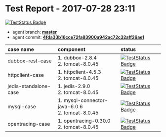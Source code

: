 # Test Report - 2017-07-28 23:11

[![TestStatus Badge](https://img.shields.io/badge/test--status-passing-brightgreen.svg)]()

- agent branch: **[master](https://github.com/wu-sheng/sky-walking/tree/master)**
- agent commit: **[4fda33b16cce72fa83900a942ac72c32aff26ae1](https://github.com/wu-sheng/sky-walking/commit/4fda33b16cce72fa83900a942ac72c32aff26ae1)**

| case name     | component|status |
|:------------- |:--------|:-------|
| dubbox-rest-case  | 1. dubbox-2.8.4<br/>2. tomcat-8.0.45<br/>|[![TestStatus Badge](https://img.shields.io/badge/test--status-passing-brightgreen.svg)]() |
| httpclient-case  | 1. httpclient-4.5.3<br/>2. tomcat-8.0.45<br/>|[![TestStatus Badge](https://img.shields.io/badge/test--status-passing-brightgreen.svg)]() |
| jedis-standalone-case  | 1. jedis-2.9.0<br/>2. tomcat-8.0.45<br/>|[![TestStatus Badge](https://img.shields.io/badge/test--status-passing-brightgreen.svg)]() |
| mysql-case  | 1. mysql-connector-java-6.0.6<br/>2. tomcat-8.0.45<br/>|[![TestStatus Badge](https://img.shields.io/badge/test--status-passing-brightgreen.svg)]() |
| opentracing-case  | 1. opentracing-0.30.0<br/>2. tomcat-8.0.45<br/>|[![TestStatus Badge](https://img.shields.io/badge/test--status-passing-brightgreen.svg)]() |
